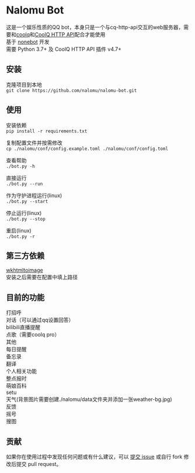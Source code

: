 # Nalomu Bot

这是一个娱乐性质的QQ bot，本身只是一个与cq-http-api交互的web服务器，需要和[coolq](https://cqp.cc/)和[CoolQ HTTP API](https://cqhttp.cc/)配合才能使用  
基于 [nonebot](https://github.com/richardchien/nonebot) 开发  
需要 Python 3.7+ 及 CoolQ HTTP API 插件 v4.7+

## 安装

克隆项目到本地  
`git clone https://github.com/nalomu/nalomu-bot.git`

## 使用

安装依赖  
`pip install -r requirements.txt`  

复制配置文件并按需修改  
`cp ./nalomu/conf/config.example.toml ./nalomu/conf/config.toml`

查看帮助  
`./bot.py -h`  

直接运行  
`./bot.py --run`    

作为守护进程运行(linux)  
`./bot.py --start`  

停止运行(linux)  
`./bot.py --stop`  

重启(linux)  
`./bot.py -r`  

## 第三方依赖
[wkhtmltoimage](https://wkhtmltopdf.org/downloads.html)  
安装之后需要在配置中填上路径

## 目前的功能

打招呼  
对话（可以通过qq设置回答）  
bilibili直播提醒  
点歌（需要coolq pro）  
其他  
每日提醒  
备忘录  
翻译  
个人相关功能  
整点报时  
萌娘百科  
setu  
天气(背景图片需要创建./nalomu/data文件夹并添加一张weather-bg.jpg)  
反馈  
摇号  
搜图  

## 贡献

如果你在使用过程中发现任何问题或有什么建议，可以 [提交 issue](https://github.com/nalomu/nalomu-bot/issues/new) 或自行 fork 修改后提交 pull request。
